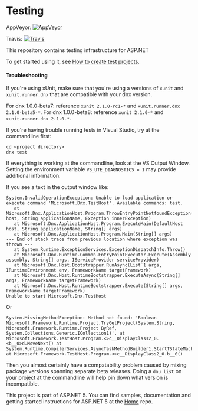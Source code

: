 Testing
=======
AppVeyor: [![AppVeyor](https://ci.appveyor.com/api/projects/status/nwh8qlyaisvg3im5/branch/dev?svg=true)](https://ci.appveyor.com/project/aspnetci/Testing/branch/dev)

Travis:   [![Travis](https://travis-ci.org/aspnet/Testing.svg?branch=dev)](https://travis-ci.org/aspnet/Testing)

This repository contains testing infrastructure for ASP.NET

To get started using it, see [How to create test projects](https://github.com/aspnet/Testing/wiki/How-to-create-test-projects).

#### Troubleshooting

If you're using xUnit, make sure that you're using a versions of `xunit` and `xunit.runner.dnx` that are compatible with your dnx version.

For dnx 1.0.0-beta7: reference `xunit 2.1.0-rc1-*` and `xunit.runner.dnx 2.1.0-beta5-*`.
For dnx 1.0.0-beta8: reference `xunit 2.1.0-*` and `xunit.runner.dnx 2.1.0-*`.

If you're having trouble running tests in Visual Studio, try at the commandline first:
```
cd <project directory>
dnx test
```

If everything is working at the commandline, look at the VS Output Window. Setting the environment variable `VS_UTE_DIAGNOSTICS = 1` may provide additional information.

If you see a text in the output window like:
```
System.InvalidOperationException: Unable to load application or execute command 'Microsoft.Dnx.TestHost'. Available commands: test.
   at Microsoft.Dnx.ApplicationHost.Program.ThrowEntryPointNotfoundException(DefaultHost host, String applicationName, Exception innerException)
   at Microsoft.Dnx.ApplicationHost.Program.ExecuteMain(DefaultHost host, String applicationName, String[] args)
   at Microsoft.Dnx.ApplicationHost.Program.Main(String[] args)
--- End of stack trace from previous location where exception was thrown ---
   at System.Runtime.ExceptionServices.ExceptionDispatchInfo.Throw()
   at Microsoft.Dnx.Runtime.Common.EntryPointExecutor.Execute(Assembly assembly, String[] args, IServiceProvider serviceProvider)
   at Microsoft.Dnx.Host.Bootstrapper.RunAsync(List`1 args, IRuntimeEnvironment env, FrameworkName targetFramework)
   at Microsoft.Dnx.Host.RuntimeBootstrapper.ExecuteAsync(String[] args, FrameworkName targetFramework)
   at Microsoft.Dnx.Host.RuntimeBootstrapper.Execute(String[] args, FrameworkName targetFramework)
Unable to start Microsoft.Dnx.TestHost
```

Or

```
System.MissingMethodException: Method not found: 'Boolean Microsoft.Framework.Runtime.Project.TryGetProject(System.String, Microsoft.Framework.Runtime.Project ByRef, System.Collections.Generic.ICollection1)'. at Microsoft.Framework.TestHost.Program.<>c__DisplayClass2_0.<b__0>d.MoveNext() at System.Runtime.CompilerServices.AsyncTaskMethodBuilder1.StartTStateMachine
at Microsoft.Framework.TestHost.Program.<>c__DisplayClass2_0.b__0()
```

Then you almost certainly have a compatability problem caused by mixing package versions spanning separate beta releases. Doing a `dnu list` on your project at the commandline will help pin down what version is incompatible.

This project is part of ASP.NET 5. You can find samples, documentation and getting started instructions for ASP.NET 5 at the [Home](https://github.com/aspnet/home) repo.
